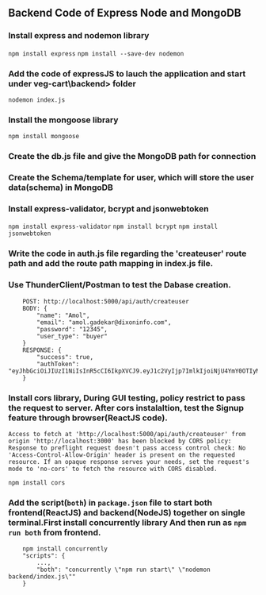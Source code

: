 ## Backend Code of Express Node and MongoDB

### Install express and nodemon library

`npm install express`
`npm install --save-dev nodemon`

### Add the code of expressJS to lauch the application and start under veg-cart\backend> folder

`nodemon index.js`

### Install the mongoose library

`npm install mongoose`

### Create the db.js file and give the MongoDB path for connection

### Create the Schema/template for user, which will store the user data(schema) in MongoDB

### Install express-validator, bcrypt and jsonwebtoken

`npm install express-validator`
`npm install bcrypt`
`npm install jsonwebtoken`

### Write the code in auth.js file regarding the 'createuser' route path and add the route path mapping in index.js file.

### Use ThunderClient/Postman to test the Dabase creation.

```
    POST: http://localhost:5000/api/auth/createuser
    BODY: {
        "name": "Amol",
        "email": "amol.gadekar@dixoninfo.com",
        "password": "12345",
        "user_type": "buyer"
    }
    RESPONSE: {
        "success": true,
        "authToken": "eyJhbGciOiJIUzI1NiIsInR5cCI6IkpXVCJ9.eyJ1c2VyIjp7ImlkIjoiNjU4YmY0OTIyMzg4NmJlYmEyMmUxMGRlIn0sImlhdCI6MTcwMzY3MDkzMH0.jXNB2YKQd6DjYlNff9ReE4NJDybwb9PjhealDaIrDE0"
    }
```

### Install cors library, During GUI testing, policy restrict to pass the request to server. After cors instalaltion, test the Signup feature through browser(ReactJS code).

`Access to fetch at 'http://localhost:5000/api/auth/createuser' from origin 'http://localhost:3000' has been blocked by CORS policy: Response to preflight request doesn't pass access control check: No 'Access-Control-Allow-Origin' header is present on the requested resource. If an opaque response serves your needs, set the request's mode to 'no-cors' to fetch the resource with CORS disabled.`

`npm install cors`

### Add the script(`both`) in `package.json` file to start both frontend(ReactJS) and backend(NodeJS) together on single terminal.First install concurrently library And then run as `npm run both` from frontend.

```
    npm install concurrently
    "scripts": {
        ...,
        "both": "concurrently \"npm run start\" \"nodemon backend/index.js\""
    }
```
